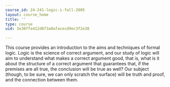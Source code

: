 ```yaml
---
course_id: 24-241-logic-i-fall-2005
layout: course_home
title: ''
type: course
uid: 3e30ffe412d8f3a0afacecd9ec3f2e38

---
```

This course provides an introduction to the aims and techniques of formal logic. Logic is the science of correct argument, and our study of logic will aim to understand what makes a correct argument good, that is, what is it about the structure of a correct argument that guarantees that, if the premises are all true, the conclusion will be true as well? Our subject (though, to be sure, we can only scratch the surface) will be truth and proof, and the connection between them.
